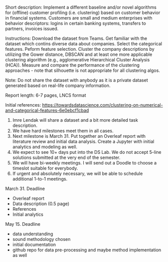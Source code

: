 Short description: Implement a different baseline and/or novel algorithms for (offline) customer profiling (i.e. clustering) based on customer behavior in financial systems. Customers are small and medium enterprises with behavior descriptors: logins in certain banking systems, transfers to partners, invoices issued.

Instructions: Download the dataset from Teams. Get familiar with the dataset which contins diverse data about companies. Select the categorical features. Peform feature selection. Cluster the company descriptions by utilizing the Gower distance, DBSCAN and at least one more applicable clustering algorithm (e.g., agglomerative Hierarchical Cluster Analysis (HCA)). Measure and compare the performance of the clustering approaches - note that silhouette is not appropriate for all clustering algos.

Note: Do not share the dataset with anybody as it is a private dataset generated based on real-life company information.

Report length: 6-7 pages, LNCS format

Initial references:
https://towardsdatascience.com/clustering-on-numerical-and-categorical-features-6e0ebcf1cbad


1. Imre Lendak will share a dataset and a bit more detailed task description.
2. We have hard milestones meet them in all cases.
3. Next milestone is March 31. Put together an Overleaf report with literature review and initial data analysis. Create a Jupyter with initial analytics and modeling as well.
4. We expect to see 10+ days put into the DS Lab. We do not accept 5-line solutions submitted at the very end of the semester.
5. We will have bi-weekly meetings. I will send out a Doodle to choose a timeslot suitable for everybody.
6. If urgent and absolutely necessary, we will be able to schedule additional 1-to-1 meetings.


March 31. Deadline
  - Overleaf report
  - Data description (0.5 page)
  - References
  - Initial analytics

May 15. Deadline
  - data understanding
  - sound methodology chosen
  - initial documentation
  - github repo for data pre-processing and maybe method implementation as well